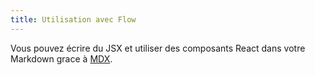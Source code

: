 ```yaml
---
title: Utilisation avec Flow
---
```


Vous pouvez écrire du JSX et utiliser des composants React dans votre Markdown grace à [MDX](https://mdxjs.com/).